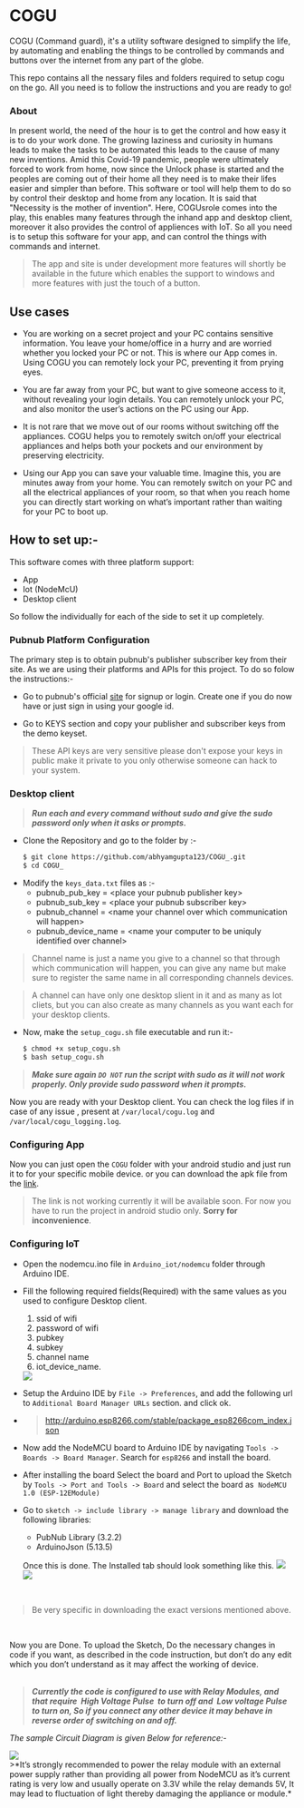 # COGU
COGU (Command guard), it's a utility software designed to simplify the life, by automating and enabling the things to be controlled by commands and buttons over the internet from any part of the globe.
<p> This repo contains all the nessary files and folders required to setup cogu on the go. All you need is to follow the instructions and you are ready to go! </p>

### About
In present world, the need of the hour is to get the control and how easy it is to do your work done. The growing laziness and curiosity in humans leads to make the tasks to be automated this leads to the cause of many new inventions. Amid this Covid-19 pandemic, people were ultimately forced to work from home, now since the Unlock phase is started and the peoples are coming out of their home all they need is to make their lifes easier and simpler than before. This software or tool will help them to do so by control their desktop and home from any location. It is said that "Necessity is the mother of invention". Here, COGUsrole comes into the play, this enables many features through the inhand app and desktop client, moreover it also provides the control of appliences with IoT. So all you need is to setup this software for your app, and can control the things with commands and internet.

> The app and site is under development more features will shortly be available in the future which enables the support to windows and more features with just the touch of a button.


## Use cases
- You are working on a secret project and your PC contains sensitive information. You leave your home/office in a hurry and are worried whether you locked your PC or not. This is where our App comes in. Using COGU you can remotely lock your PC, preventing it from prying eyes.

- You are far away from your PC, but want to give someone access to it, without revealing your login details. You can remotely unlock your PC, and also monitor the user’s actions on the PC using our App.

- It is not rare that we move out of our rooms without switching off the appliances. COGU helps you to remotely switch on/off your electrical appliances and helps both your pockets and our environment by preserving electricity.

- Using our App you can save your valuable time. Imagine this, you are minutes away from your home. You can remotely switch on your PC and all the electrical appliances of your room, so that when you reach home you can directly start working on what’s important rather than waiting for your PC to boot up. 


## How to set up:-
This software comes with three platform support:
  - App
  - Iot (NodeMcU)
  - Desktop client

So follow the individually for each of the side to set it up completely.

### Pubnub Platform Configuration
The primary step is to obtain pubnub's publisher subscriber key from their site. As we are using their platforms and APIs for this project. To do so folow the instructions:-

- Go to pubnub's official [site](https://dashboard.pubnub.com/login) for signup or login. Create one if you do now have or just sign in using your google id.

- Go to KEYS section and copy your publisher and subscriber keys from the demo keyset.

> These API keys are very sensitive please don't expose your keys in public make it private to you only otherwise someone can hack to your system.

### Desktop client
>***Run each and every command without sudo and give the sudo password only when it asks or prompts.***

- Clone the Repository and go to the folder by :-
  ```bash
  $ git clone https://github.com/abhyamgupta123/COGU_.git
  $ cd COGU_
  ```
- Modify the `keys_data.txt` files as :-
  - pubnub_pub_key = \<place your pubnub publisher key\>
  - pubnub_sub_key = \<place your pubnub subscriber key\>
  - pubnub_channel = \<name your channel over which communication will happen\>
  - pubnub_device_name = \<name your computer to be uniquly identified over channel\>

> Channel name is just a name you give to a channel so that through which communication will happen, you can give any name but make sure to register the same name in all corresponding channels devices.

>A channel can have only one desktop slient in it and as many as Iot cliets, but you can also create as many channels as you want each for your desktop clients.

- Now, make the `setup_cogu.sh` file executable and run it:-
  ```bash
  $ chmod +x setup_cogu.sh
  $ bash setup_cogu.sh
  ```

> ***Make sure again `DO NOT` run the script with sudo as it will not work properly. Only provide sudo password when it prompts.***

Now you are ready with your Desktop client.
You can check the log files if in case of any issue , present at `/var/local/cogu.log` and `/var/local/cogu_logging.log`.

### Configuring App

Now you can just open the `COGU` folder with your android studio and just run it to for your specific mobile device. or you can download the apk file from the [link]().

> The link is not working currently it will be available soon. For now you have to run the project in android studio only. **Sorry for inconvenience**.

### Configuring IoT
- Open the nodemcu.ino file in `Arduino_iot/nodemcu` folder through Arduino IDE.
- Fill the following required fields(Required) with the same values as you used to configure Desktop client.
  1. ssid of wifi
  2. password of wifi
  3. pubkey
  4. subkey
  5. channel name
  6. iot_device_name.

  <img src="Docs/images/example1.jpg">

- Setup the Arduino IDE by `File -> Preferences`, and add the following url to ​`Additional Board Manager URLs` ​ section.
and click ok.
 - >http://arduino.esp8266.com/stable/package_esp8266com_index.json

- Now add the NodeMCU board to Arduino IDE by navigating `Tools -> Boards -> Board Manager`. Search for `esp8266` and install the board.

- After installing the board Select the board and Port to upload the Sketch by `Tools -> Port and Tools -> Board` and select the board as ​ `NodeMCU 1.0 (ESP-12EModule)`

- Go to `sketch ​-> include library ​->​ manage library` and download the following libraries:
  - ​PubNub Library (3.2.2)
  - ​ArduinoJson (5.13.5)

  Once this is done. The Installed tab should look something like this.
  <img src="Docs/images/example2.png">
  <img src="Docs/images/example3.png">

<br>

>Be very specific in downloading the exact versions mentioned above.

<br>

Now you are Done.
To upload the Sketch, Do the necessary changes in code if you want, as
described in the code instruction, but don’t do any edit which you don’t
understand as it may affect the working of device.
<br><br>
>***Currently the code is configured to use with Relay Modules, and that
require ​ High Voltage Pulse ​ to turn off and ​ Low voltage Pulse ​ ​ to turn on,
So if you connect any other device it may behave in reverse order of
switching on and off.***


*The sample Circuit Diagram is given Below for reference:-*

<img src="Docs/images/circuit_diagram.png">

<br>
>*It’s strongly recommended to power the relay module with an external
power supply rather than providing all power from NodeMCU as it’s
current rating is very low and usually operate on 3.3V while the relay
demands 5V, It may lead to fluctuation of light thereby damaging the
appliance or module.*
